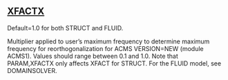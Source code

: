 ## [XFACTX](https://help.hexagonmi.com/bundle/MSC_Nastran_2022.4/page/Nastran_Combined_Book/qrg/parameters/TOC.XFACTX.xhtml)

Default=1.0 for both STRUCT and FLUID.

Multiplier applied to user’s maximum frequency to determine maximum frequency for reorthogonalization for ACMS VERSION=NEW (module ACMS1). Values should range between 0.1 and 1.0. Note that PARAM,XFACTX only affects XFACT for STRUCT. For the FLUID model, see DOMAINSOLVER.

